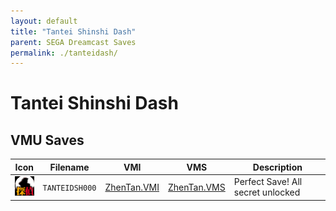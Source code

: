 ```yaml
---
layout: default
title: "Tantei Shinshi Dash"
parent: SEGA Dreamcast Saves
permalink: ./tanteidash/
---
```

# Tantei Shinshi Dash

## VMU Saves

| Icon | Filename | VMI | VMS | Description |
|------|----------|-----|-----|-------------|
| ![Tantei Shinshi Dash](../icons/TANTEIDSH000.GIF) | `TANTEIDSH000` | [ZhenTan.VMI](ZhenTan.VMI) | [ZhenTan.VMS](ZhenTan.VMS) | Perfect Save! All secret unlocked |
